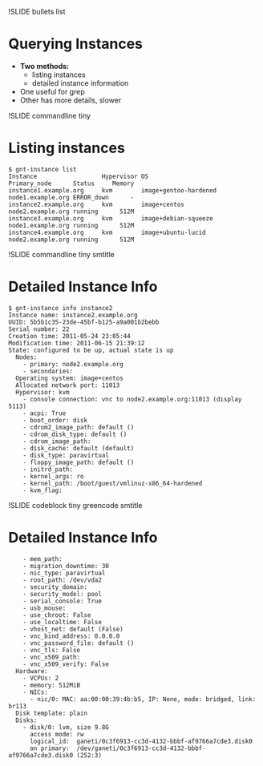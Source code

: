 !SLIDE bullets list

# Querying Instances

* **Two methods:**
    * listing instances
    * detailed instance information
* One useful for grep
* Other has more details, slower

!SLIDE commandline tiny

# Listing instances


    $ gnt-instance list
    Instance                  Hypervisor OS                          Primary_node      Status     Memory
    instance1.example.org     kvm        image+gentoo-hardened       node1.example.org ERROR_down      -
    instance2.example.org     kvm        image+centos                node2.example.org running      512M
    instance3.example.org     kvm        image+debian-squeeze        node1.example.org running      512M
    instance4.example.org     kvm        image+ubuntu-lucid          node2.example.org running      512M


!SLIDE commandline tiny smtitle

# Detailed Instance Info

    $ gnt-instance info instance2
    Instance name: instance2.example.org
    UUID: 5b5b1c35-23de-45bf-b125-a9a001b2bebb
    Serial number: 22
    Creation time: 2011-05-24 23:05:44
    Modification time: 2011-06-15 21:39:12
    State: configured to be up, actual state is up
      Nodes:   
        - primary: node2.example.org
        - secondaries: 
      Operating system: image+centos
      Allocated network port: 11013
      Hypervisor: kvm
        - console connection: vnc to node2.example.org:11013 (display 5113)
        - acpi: True
        - boot_order: disk
        - cdrom2_image_path: default ()
        - cdrom_disk_type: default ()
        - cdrom_image_path: 
        - disk_cache: default (default)
        - disk_type: paravirtual
        - floppy_image_path: default ()
        - initrd_path: 
        - kernel_args: ro
        - kernel_path: /boot/guest/vmlinuz-x86_64-hardened
        - kvm_flag: 

!SLIDE codeblock tiny greencode smtitle

# Detailed Instance Info

        - mem_path: 
        - migration_downtime: 30
        - nic_type: paravirtual
        - root_path: /dev/vda2
        - security_domain: 
        - security_model: pool
        - serial_console: True
        - usb_mouse: 
        - use_chroot: False
        - use_localtime: False
        - vhost_net: default (False)
        - vnc_bind_address: 0.0.0.0
        - vnc_password_file: default ()
        - vnc_tls: False
        - vnc_x509_path: 
        - vnc_x509_verify: False
      Hardware:
        - VCPUs: 2
        - memory: 512MiB
        - NICs:
          - nic/0: MAC: aa:00:00:39:4b:b5, IP: None, mode: bridged, link: br113
      Disk template: plain
      Disks:
        - disk/0: lvm, size 9.8G
          access mode: rw
          logical_id:  ganeti/0c3f6913-cc3d-4132-bbbf-af9766a7cde3.disk0
          on primary:  /dev/ganeti/0c3f6913-cc3d-4132-bbbf-af9766a7cde3.disk0 (252:3)

